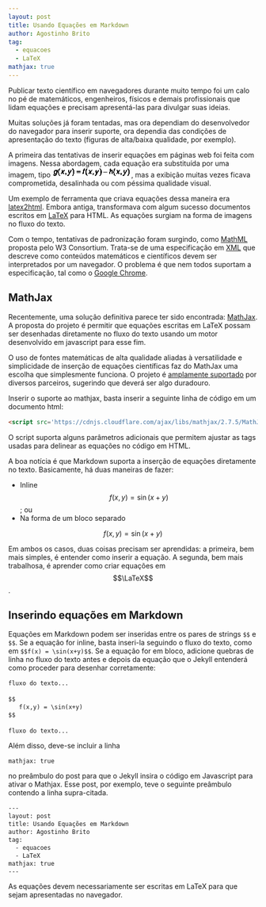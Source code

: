```yaml
---
layout: post
title: Usando Equações em Markdown
author: Agostinho Brito
tag:
  - equacoes
  - LaTeX
mathjax: true
---
```


Publicar texto científico em navegadores durante muito tempo foi um
calo no pé de matemáticos, engenheiros, físicos e demais profissionais
que lidam equações e precisam apresentá-las para divulgar suas ideias.

<!--more-->

Muitas soluções já foram tentadas, mas ora dependiam do desenvolvedor
do navegador para inserir suporte, ora dependia das condições de
apresentação do texto (figuras de alta/baixa qualidade, por exemplo).

A primeira das tentativas de inserir equações em páginas web foi feita
com imagens. Nessa abordagem, cada equação era substituída por uma
imagem, tipo <img style='vertical-align=middle; display: inline'
src="/images/equacoes-markdown/equacao.png">, mas a exibição muitas vezes
ficava comprometida, desalinhada ou com péssima qualidade visual.

Um exemplo de ferramenta que criava equações dessa maneira era
[latex2html](http://www.latex2html.org). Embora antiga, transformava com
algum sucesso documentos escritos em [LaTeX](http://www.latex-project.org)
para HTML. As equações surgiam na forma de imagens no fluxo do texto.

Com o tempo, tentativas de padronização foram surgindo, como
[MathML](https://www.w3.org/Math/) proposta pelo W3
Consortium. Trata-se de uma especificação em [XML](www.w3.org/XML) que
descreve como conteúdos matemáticos e científicos devem ser
interpretados por um navegador. O problema é que nem todos suportam a
especificação, tal como o [Google Chrome](http://www.google.com/chrome).

## MathJax

Recentemente, uma solução definitiva parece ter sido encontrada:
[MathJax](http://www.mathjax.org). A proposta do projeto é permitir que
equações escritas em LaTeX possam ser desenhadas diretamente no fluxo
do texto usando um motor desenvolvido em javascript para esse fim.

O uso de fontes matemáticas de alta qualidade aliadas à versatilidade
e simplicidade de inserção de equações científicas faz do MathJax uma
escolha que simplesmente funciona. O projeto é
[amplamente suportado](https://www.mathjax.org/#sponsors) por diversos
parceiros, sugerindo que deverá ser algo duradouro.

Inserir o suporte ao mathjax, basta inserir a seguinte linha de código
em um documento html:

```html
<script src='https://cdnjs.cloudflare.com/ajax/libs/mathjax/2.7.5/MathJax.js?config=TeX-MML-AM_CHTML' async></script>
```

O script suporta alguns parâmetros adicionais que permitem ajustar as
tags usadas para delinear as equações no código em HTML.

A boa notícia é que Markdown suporta a inserção de equações
diretamente no texto. Basicamente, há duas maneiras de fazer:

* Inline $$ f(x,y) = \sin(x+y)$$; ou
* Na forma de um bloco separado

$$
	f(x,y) = \sin(x+y)
$$

Em ambos os casos, duas coisas precisam ser aprendidas: a primeira,
bem mais simples, é entender como inserir a equação. A segunda, bem
mais trabalhosa, é aprender como criar equações em $$\LaTeX$$.

## Inserindo equações em Markdown

Equações em Markdown podem ser inseridas entre os pares de strings
```$$``` e ```$$```. Se a equação for inline, basta inseri-la seguindo
o fluxo do texto, como em ```$$f(x) = \sin(x+y)$$```. Se a equação for
em bloco, adicione quebras de linha no fluxo do texto antes e depois
da equação que o Jekyll entenderá como proceder para desenhar
corretamente:

```
fluxo do texto...

$$
   f(x,y) = \sin(x+y)
$$

fluxo do texto...
```

Além disso, deve-se incluir a linha

```
mathjax: true
```

no preâmbulo do post para que o Jekyll insira o código em Javascript
para ativar o Mathjax. Esse post, por exemplo, teve o seguinte
preâmbulo contendo a linha supra-citada.

```
---
layout: post
title: Usando Equações em Markdown
author: Agostinho Brito
tag:
  - equacoes
  - LaTeX
mathjax: true
---
```

As equações devem necessariamente ser escritas em LaTeX para que sejam
apresentadas no navegador.
